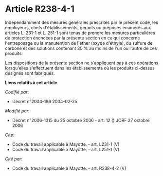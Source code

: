 # Article R238-4-1

Indépendamment des mesures générales prescrites par le présent code, les employeurs, chefs d'établissements, gérants ou
préposés énumérés aux articles L. 231-1 et L. 251-1 sont tenus de prendre les mesures particulières de protection énoncées
par la présente section en ce qui concerne l'entreposage ou la manutention de l'éther (oxyde d'éthyle), du sulfure de carbone
et des solutions contenant 30 % au moins de l'un ou l'autre de ces produits. 

Les dispositions de la présente section ne s'appliquent pas à ces opérations lorsqu'elles s'effectuent dans les
établissements où les produits ci-dessus désignés sont fabriqués.

**Liens relatifs à cet article**

_Codifié par_:

  - Décret n°2004-196 2004-02-25

_Modifié par_:

  - Décret n°2006-1315 du 25 octobre 2006 - art. 12 () JORF 27 octobre 2006

_Cite_:

  - Code du travail applicable à Mayotte. - art. L231-1 (V)
  - Code du travail applicable à Mayotte. - art. L251-1 (V)

_Cité par_:

  - Code du travail applicable à Mayotte. - art. R238-4-2 (V)

